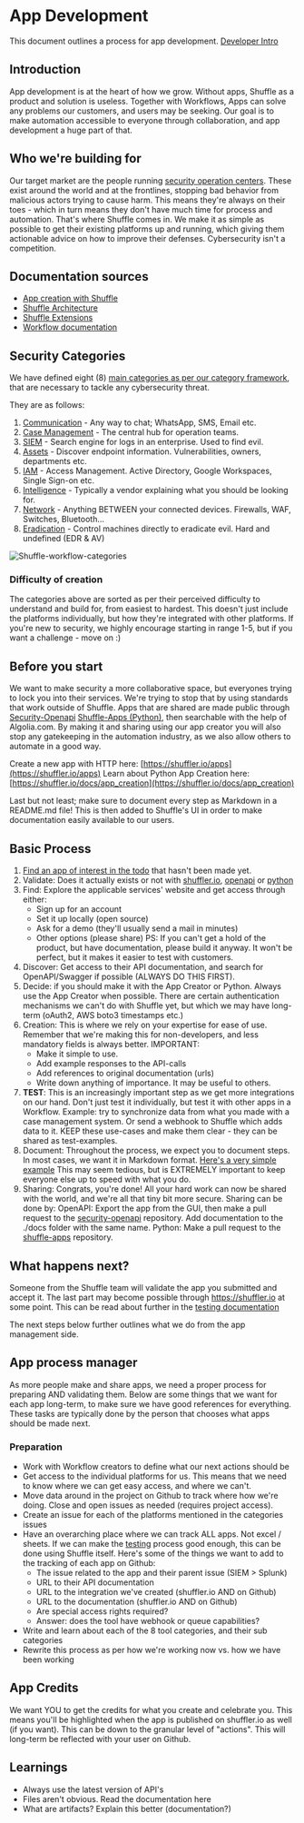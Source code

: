 # App Development 
This document outlines a process for app development. [Developer Intro](https://docs.google.com/presentation/d/1Se2NLPK-CjzccOZjRtfLzqrKG63QOgN1tAp35gWmZlU/edit?usp=sharing)

## Introduction
App development is at the heart of how we grow. Without apps, Shuffle as a product and solution is useless. Together with Workflows, Apps can solve any problems our customers, and users may be seeking. Our goal is to make automation accessible to everyone through collaboration, and app development a huge part of that. 

## Who we're building for
Our target market are the people running [security operation centers](https://digitalguardian.com/blog/what-security-operations-center-soc). These exist around the world and at the frontlines, stopping bad behavior from malicious actors trying to cause harm. This means they're always on their toes - which in turn means they don't have much time for process and automation. That's where Shuffle comes in. We make it as simple as possible to get their existing platforms up and running, which giving them actionable advice on how to improve their defenses. Cybersecurity isn't a competition.

## Documentation sources
* [App creation with Shuffle](https://shuffler.io/docs/app_creation)
* [Shuffle Architecture](https://shuffler.io/docs/architecture)
* [Shuffle Extensions](https://shuffler.io/docs/extensions)
* [Workflow documentation](https://shuffler.io/docs/workflows)

## Security Categories 
We have defined eight (8) [main categories as per our category framework](https://github.com/frikky/shuffle-docs/blob/master/handbook/engineering/security_category_framework.md), that are necessary to tackle any cybersecurity threat. 

They are as follows:
1. [Communication](https://github.com/frikky/Shuffle-apps/issues/26) 		- Any way to chat; WhatsApp, SMS, Email etc. 
2. [Case Management](https://github.com/frikky/Shuffle-apps/issues/22)	- The central hub for operation teams.
3. [SIEM](https://github.com/frikky/Shuffle-apps/issues/21)							- Search engine for logs in an enterprise. Used to find evil.
4. [Assets](https://github.com/frikky/Shuffle-apps/issues/25) 					- Discover endpoint information. Vulnerabilities, owners, departments etc.
5. [IAM](https://github.com/frikky/Shuffle-apps/issues/86)  						- Access Management. Active Directory, Google Workspaces, Single Sign-on etc.
6. [Intelligence](https://github.com/frikky/Shuffle-apps/issues/24) 		- Typically a vendor explaining what you should be looking for.
7. [Network](https://github.com/frikky/Shuffle-apps/issues/27)					- Anything BETWEEN your connected devices. Firewalls, WAF, Switches, Bluetooth...
8. [Eradication](https://github.com/frikky/Shuffle-apps/issues/23) 			- Control machines directly to eradicate evil. Hard and undefined (EDR & AV)

![Shuffle-workflow-categories](https://github.com/frikky/shuffle-workflows/blob/master/images/categories_circle_dark.png)

### Difficulty of creation 
The categories above are sorted as per their perceived difficulty to understand and build for, from easiest to hardest. This doesn't just include the platforms individually, but how they're integrated with other platforms. If you're new to security, we highly encourage starting in range 1-5, but if you want a challenge - move on :)

## Before you start  
We want to make security a more collaborative space, but everyones trying to lock you into their services. We're trying to stop that by using standards that work outside of Shuffle. Apps that are shared are made public through [Security-Openapi](https://github.com/frikky/security-openapis) [Shuffle-Apps (Python)](https://github.com/frikky/shuffle-apps), then searchable with the help of Algolia.com. By making it and sharing using our app creator you will also stop any gatekeeping in the automation industry, as we also allow others to automate in a good way. 

Create a new app with HTTP here: 			[https://shuffler.io/apps](https://shuffler.io/apps)
Learn about Python App Creation here: [https://shuffler.io/docs/app_creation](https://shuffler.io/docs/app_creation)

Last but not least; make sure to document every step as Markdown in a README.md file! This is then added to Shuffle's UI in order to make documentation easily available to our users.

## Basic Process
1. [Find an app of interest in the todo](https://github.com/frikky/Shuffle-apps/projects/1) that hasn't been made yet.
2. Validate: Does it actually exists or not with [shuffler.io](https://shuffler.io/search), [openapi](https://github.com/frikky/security-openapis) or [python](https://github.com/frikky/shuffle-apps)
3. Find: Explore the applicable services' website and get access through either: 
	* Sign up for an account
	* Set it up locally (open source)
	* Ask for a demo (they'll usually send a mail in minutes)
	* Other options (please share)
PS: If you can't get a hold of the product, but have documentation, please build it anyway. It won't be perfect, but it makes it easier to test with customers.
4. Discover: Get access to their API documentation, and search for OpenAPI/Swagger if possible (ALWAYS DO THIS FIRST).
5. Decide: if you should make it with the App Creator or Python. Always use the App Creator when possible. There are certain authentication mechanisms we can't do with Shuffle yet, but which we may have long-term (oAuth2, AWS boto3 timestamps etc.)
6. Creation: This is where we rely on your expertise for ease of use. Remember that we're making this for non-developers, and less mandatory fields is always better. IMPORTANT:
	* Make it simple to use.
	* Add example responses to the API-calls 
	* Add references to original documentation (urls)
	* Write down anything of importance. It may be useful to others.
7. **TEST**: This is an increasingly important step as we get more integrations on our hand. Don't just test it individually, but test it with other apps in a Workflow. Example: try to synchronize data from what you made with a case management system. Or send a webhook to Shuffle which adds data to it. KEEP these use-cases and make them clear - they can be shared as test-examples.
8. Document: Throughout the process, we expect you to document steps. In most cases, we want it in Markdown format. [Here's a very simple example](https://github.com/frikky/security-openapis/blob/master/docs/discord.md) This may seem tedious, but is EXTREMELY important to keep everyone else up to speed with what you do. 
9. Sharing: Congrats, you're done! All your hard work can now be shared with the world, and we're all that tiny bit more secure. Sharing can be done by:
	OpenAPI: Export the app from the GUI, then make a pull request to the [security-openapi](https://github.com/frikky/security-openapis/compare) repository. Add documentation to the ./docs folder with the same name.
	Python: Make a pull request to the [shuffle-apps](https://github.com/frikky/shuffle-apps/compare) repository. 

## What happens next?
Someone from the Shuffle team will validate the app you submitted and accept it. The last part may become possible through https://shuffler.io at some point. This can be read about further in the [testing documentation](https://github.com/frikky/shuffle-docs/blob/master/handbook/engineering/testing.md)

The next steps below further outlines what we do from the app management side. 

## App process manager  
As more people make and share apps, we need a proper process for preparing AND validating them. Below are some things that we want for each app long-term, to make sure we have good references for everything. These tasks are typically done by the person that chooses what apps should be made next. 

### Preparation
* Work with Workflow creators to define what our next actions should be 
* Get access to the individual platforms for us. This means that we need to know where we can get easy access, and where we can't. 
* Move data around in the project on Github to track where how we're doing. Close and open issues as needed (requires project access).
* Create an issue for each of the platforms mentioned in the categories issues
* Have an overarching place where we can track ALL apps. Not excel / sheets. If we can make the [testing](https://github.com/frikky/shuffle-docs/blob/master/handbook/engineering/testing.md) process good enough, this can be done using Shuffle itself. Here's some of the things we want to add to the tracking of each app on Github:
	- The issue related to the app and their parent issue (SIEM > Splunk)
	- URL to their API documentation 
	- URL to the integration we've created (shuffler.io AND on Github)
	- URL to the documentation (shuffler.io AND on Github)
	- Are special access rights required?
	- Answer: does the tool have webhook or queue capabilities?
* Write and learn about each of the 8 tool categories, and their sub categories 
* Rewrite this process as per how we're working now vs. how we have been working

## App Credits
We want YOU to get the credits for what you create and celebrate you. This means you'll be highlighted when the app is published on shuffler.io as well (if you want). This can be down to the granular level of "actions". This will long-term be reflected with your user on Github.

## Learnings
* Always use the latest version of API's 
* Files aren't obvious. Read the documentation here
* What are artifacts? Explain this better (documentation?)
